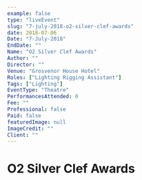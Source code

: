```yaml
---
example: false
type: "liveEvent"
slug: "7-july-2018-o2-silver-clef-awards"
date: 2018-07-06
Date: "7-July-2018"
EndDate: ""
Name: "O2 Silver Clef Awards"
Author: ""
Director: ""
Venue: "Grosvenor House Hotel"
Roles: ["Lighting Rigging Assistant"]
Tags: ["Lighting"]
EventType: "Theatre"
PerformancesAttended: 0
Fee: ""
Professional: false
Paid: false
featuredImage: null
ImageCredit: ""
Client: ""
---
```


# O2 Silver Clef Awards

